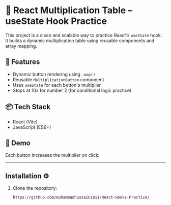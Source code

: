 # 🔢 React Multiplication Table – useState Hook Practice

This project is a clean and scalable way to practice React's `useState` hook. It builds a dynamic multiplication table using reusable components and array mapping.

## 🚀 Features

- Dynamic button rendering using `.map()`
- Reusable `MultiplicationButton` component
- Uses `useState` for each button's multiplier
- Stops at 10x for number 2 (for conditional logic practice)

## 📦 Tech Stack

- React (Vite)
- JavaScript (ES6+)

## 📸 Demo

Each button increases the multiplier on click:

---

## Installation ⚙️
1. Clone the repository:
   ```bash
   https://github.com/muhammadhussain1911/React-Hooks-Practice/
